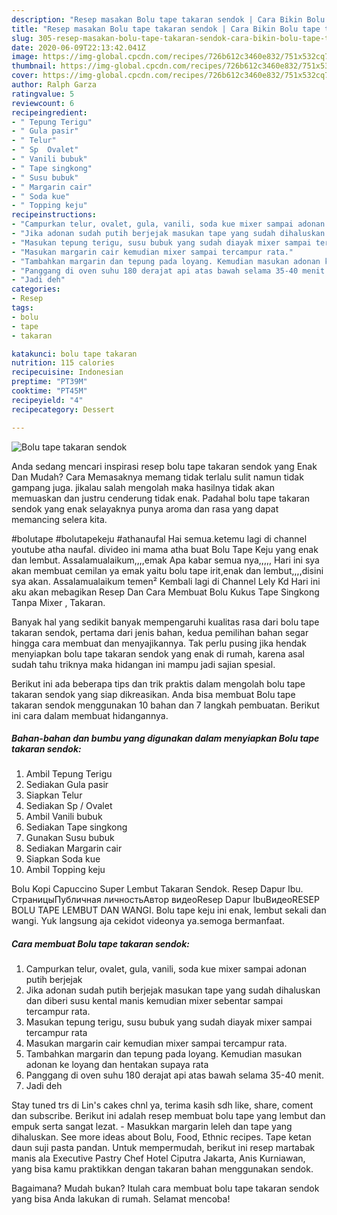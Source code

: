 ```yaml
---
description: "Resep masakan Bolu tape takaran sendok | Cara Bikin Bolu tape takaran sendok Yang Enak Banget"
title: "Resep masakan Bolu tape takaran sendok | Cara Bikin Bolu tape takaran sendok Yang Enak Banget"
slug: 305-resep-masakan-bolu-tape-takaran-sendok-cara-bikin-bolu-tape-takaran-sendok-yang-enak-banget
date: 2020-06-09T22:13:42.041Z
image: https://img-global.cpcdn.com/recipes/726b612c3460e832/751x532cq70/bolu-tape-takaran-sendok-foto-resep-utama.jpg
thumbnail: https://img-global.cpcdn.com/recipes/726b612c3460e832/751x532cq70/bolu-tape-takaran-sendok-foto-resep-utama.jpg
cover: https://img-global.cpcdn.com/recipes/726b612c3460e832/751x532cq70/bolu-tape-takaran-sendok-foto-resep-utama.jpg
author: Ralph Garza
ratingvalue: 5
reviewcount: 6
recipeingredient:
- " Tepung Terigu"
- " Gula pasir"
- " Telur"
- " Sp  Ovalet"
- " Vanili bubuk"
- " Tape singkong"
- " Susu bubuk"
- " Margarin cair"
- " Soda kue"
- " Topping keju"
recipeinstructions:
- "Campurkan telur, ovalet, gula, vanili, soda kue mixer sampai adonan putih berjejak"
- "Jika adonan sudah putih berjejak masukan tape yang sudah dihaluskan dan diberi susu kental manis kemudian mixer sebentar sampai tercampur rata."
- "Masukan tepung terigu, susu bubuk yang sudah diayak mixer sampai tercampur rata"
- "Masukan margarin cair kemudian mixer sampai tercampur rata."
- "Tambahkan margarin dan tepung pada loyang. Kemudian masukan adonan ke loyang dan hentakan supaya rata"
- "Panggang di oven suhu 180 derajat api atas bawah selama 35-40 menit."
- "Jadi deh"
categories:
- Resep
tags:
- bolu
- tape
- takaran

katakunci: bolu tape takaran 
nutrition: 115 calories
recipecuisine: Indonesian
preptime: "PT39M"
cooktime: "PT45M"
recipeyield: "4"
recipecategory: Dessert

---
```



![Bolu tape takaran sendok](https://img-global.cpcdn.com/recipes/726b612c3460e832/751x532cq70/bolu-tape-takaran-sendok-foto-resep-utama.jpg)

Anda sedang mencari inspirasi resep bolu tape takaran sendok yang Enak Dan Mudah? Cara Memasaknya memang tidak terlalu sulit namun tidak gampang juga. jikalau salah mengolah maka hasilnya tidak akan memuaskan dan justru cenderung tidak enak. Padahal bolu tape takaran sendok yang enak selayaknya punya aroma dan rasa yang dapat memancing selera kita.

#bolutape #bolutapekeju #athanaufal Hai semua.ketemu lagi di channel youtube atha naufal. divideo ini mama atha buat Bolu Tape Keju yang enak dan lembut. Assalamualaikum,,,,emak Apa kabar semua nya,,,,, Hari ini sya akan membuat cemilan ya emak yaitu bolu tape irit,enak dan lembut,,,,disini sya akan. Assalamualaikum temen² Kembali lagi di Channel Lely Kd Hari ini aku akan mebagikan Resep Dan Cara Membuat Bolu Kukus Tape Singkong Tanpa Mixer , Takaran.

Banyak hal yang sedikit banyak mempengaruhi kualitas rasa dari bolu tape takaran sendok, pertama dari jenis bahan, kedua pemilihan bahan segar hingga cara membuat dan menyajikannya. Tak perlu pusing jika hendak menyiapkan bolu tape takaran sendok yang enak di rumah, karena asal sudah tahu triknya maka hidangan ini mampu jadi sajian spesial.


Berikut ini ada beberapa tips dan trik praktis dalam mengolah bolu tape takaran sendok yang siap dikreasikan. Anda bisa membuat Bolu tape takaran sendok menggunakan 10 bahan dan 7 langkah pembuatan. Berikut ini cara dalam membuat hidangannya.

<!--inarticleads1-->

##### Bahan-bahan dan bumbu yang digunakan dalam menyiapkan Bolu tape takaran sendok:

1. Ambil  Tepung Terigu
1. Sediakan  Gula pasir
1. Siapkan  Telur
1. Sediakan  Sp / Ovalet
1. Ambil  Vanili bubuk
1. Sediakan  Tape singkong
1. Gunakan  Susu bubuk
1. Sediakan  Margarin cair
1. Siapkan  Soda kue
1. Ambil  Topping keju


Bolu Kopi Capuccino Super Lembut Takaran Sendok. Resep Dapur Ibu. СтраницыПубличная личностьАвтор видеоResep Dapur IbuВидеоRESEP BOLU TAPE LEMBUT DAN WANGI. Bolu tape keju ini enak, lembut sekali dan wangi. Yuk langsung aja cekidot videonya ya.semoga bermanfaat. 

<!--inarticleads2-->

##### Cara membuat Bolu tape takaran sendok:

1. Campurkan telur, ovalet, gula, vanili, soda kue mixer sampai adonan putih berjejak
1. Jika adonan sudah putih berjejak masukan tape yang sudah dihaluskan dan diberi susu kental manis kemudian mixer sebentar sampai tercampur rata.
1. Masukan tepung terigu, susu bubuk yang sudah diayak mixer sampai tercampur rata
1. Masukan margarin cair kemudian mixer sampai tercampur rata.
1. Tambahkan margarin dan tepung pada loyang. Kemudian masukan adonan ke loyang dan hentakan supaya rata
1. Panggang di oven suhu 180 derajat api atas bawah selama 35-40 menit.
1. Jadi deh


Stay tuned trs di Lin&#39;s cakes chnl ya, terima kasih sdh like, share, coment dan subscribe. Berikut ini adalah resep membuat bolu tape yang lembut dan empuk serta sangat lezat. - Masukkan margarin leleh dan tape yang dihaluskan. See more ideas about Bolu, Food, Ethnic recipes. Tape ketan daun suji pasta pandan. Untuk mempermudah, berikut ini resep martabak manis ala Executive Pastry Chef Hotel Ciputra Jakarta, Anis Kurniawan, yang bisa kamu praktikkan dengan takaran bahan menggunakan sendok. 

Bagaimana? Mudah bukan? Itulah cara membuat bolu tape takaran sendok yang bisa Anda lakukan di rumah. Selamat mencoba!
